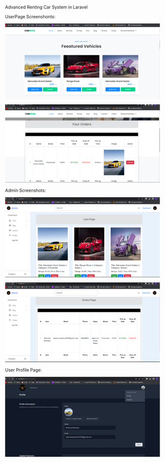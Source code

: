 
Advanced Renting Car System in Laravel 

UserPage Screenshonts:

![Screenshots](public/blog_images/Screenshot1.png)

![Screenshots](public/blog_images/Screenshot3.png)

Admin Screenshots:

![Screenshots](public/blog_images/Screenshot_admin.png)

![Screenshots](public/blog_images/Screenshot_admin3.png)

User Profile Page:

![Screenshots](public/blog_images/Screenshot_profile.png)
